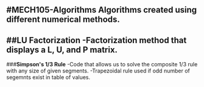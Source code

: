 #MECH105-Algorithms
Algorithms created  using different numerical methods.
---
##**LU Factorization**
-Factorization method that displays a L, U, and P matrix.
---
###**Simpson's 1/3 Rule**
-Code that allows us to solve the composite 1/3 rule with any size of given segments.
-Trapezoidal rule used if odd number of segemnts exist in table of values.
